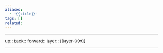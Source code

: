```yaml
---
aliases:
  - "{{title}}"
tags: []
related:
---
```




***

up:: 
back:: 
forward:: 
layer:: [[layer-099]]

***
